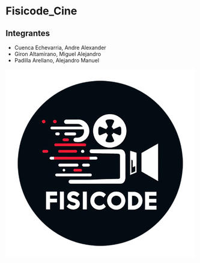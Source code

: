 # Fisicode_Cine
## Integrantes
- Cuenca Echevarria, Andre Alexander
- Giron Altamirano, Miguel Alejandro
- Padilla Arellano, Alejandro Manuel

  
![fisilogo](logo.png)

